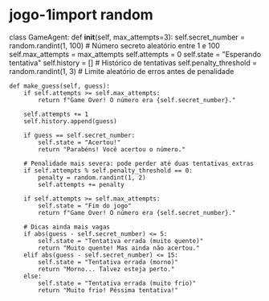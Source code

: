 
# jogo-1import random
class GameAgent:
    def __init__(self, max_attempts=3):
        self.secret_number = random.randint(1, 100)  # Número secreto aleatório entre 1 e 100
        self.max_attempts = max_attempts
        self.attempts = 0
        self.state = "Esperando tentativa"
        self.history = []  # Histórico de tentativas
        self.penalty_threshold = random.randint(1, 3)  # Limite aleatório de erros antes de penalidade

    def make_guess(self, guess):
        if self.attempts >= self.max_attempts:
            return f"Game Over! O número era {self.secret_number}."
        
        self.attempts += 1
        self.history.append(guess)

        if guess == self.secret_number:
            self.state = "Acertou!"
            return "Parabéns! Você acertou o número."
        
        # Penalidade mais severa: pode perder até duas tentativas extras
        if self.attempts % self.penalty_threshold == 0:
            penalty = random.randint(1, 2)
            self.attempts += penalty
        
        if self.attempts >= self.max_attempts:
            self.state = "Fim do jogo"
            return f"Game Over! O número era {self.secret_number}."
        
        # Dicas ainda mais vagas
        if abs(guess - self.secret_number) <= 5:
            self.state = "Tentativa errada (muito quente)"
            return "Muito quente! Mas ainda não acertou."
        elif abs(guess - self.secret_number) <= 15:
            self.state = "Tentativa errada (morno)"
            return "Morno... Talvez esteja perto."
        else:
            self.state = "Tentativa errada (muito frio)"
            return "Muito frio! Péssima tentativa!"

